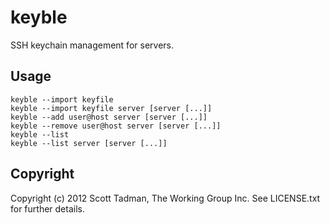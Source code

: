 # keyble

SSH keychain management for servers.

## Usage

```
keyble --import keyfile
keyble --import keyfile server [server [...]]
keyble --add user@host server [server [...]]
keyble --remove user@host server [server [...]]
keyble --list
keyble --list server [server [...]]
```

## Copyright

Copyright (c) 2012 Scott Tadman, The Working Group Inc.
See LICENSE.txt for further details.
